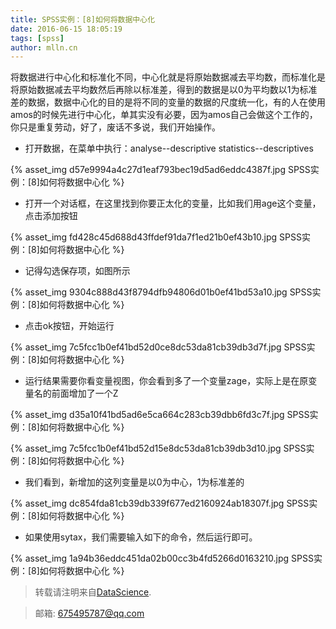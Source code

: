 ```yaml
---
title: SPSS实例：[8]如何将数据中心化
date: 2016-06-15 18:05:19
tags: [spss]
author: mlln.cn
---
```

将数据进行中心化和标准化不同，中心化就是将原始数据减去平均数，而标准化是将原始数据减去平均数然后再除以标准差，得到的数据是以0为平均数以1为标准差的数据，数据中心化的目的是将不同的变量的数据的尺度统一化，有的人在使用amos的时候先进行中心化，单其实没有必要，因为amos自己会做这个工作的，你只是重复劳动，好了，废话不多说，我们开始操作。

- 打开数据，在菜单中执行：analyse--descriptive statistics--descriptives

{% asset_img d57e9994a4c27d1eaf793bec19d5ad6eddc4387f.jpg SPSS实例：[8]如何将数据中心化 %}

- 打开一个对话框，在这里找到你要正太化的变量，比如我们用age这个变量，点击添加按钮

{% asset_img fd428c45d688d43ffdef91da7f1ed21b0ef43b10.jpg SPSS实例：[8]如何将数据中心化 %}

- 记得勾选保存项，如图所示

{% asset_img 9304c888d43f8794dfb94806d01b0ef41bd53a10.jpg SPSS实例：[8]如何将数据中心化 %}

- 点击ok按钮，开始运行

{% asset_img 7c5fcc1b0ef41bd52d0ce8dc53da81cb39db3d7f.jpg SPSS实例：[8]如何将数据中心化 %}

- 运行结果需要你看变量视图，你会看到多了一个变量zage，实际上是在原变量名的前面增加了一个Z

{% asset_img d35a10f41bd5ad6e5ca664c283cb39dbb6fd3c7f.jpg SPSS实例：[8]如何将数据中心化 %}

{% asset_img 7c5fcc1b0ef41bd52d15e8dc53da81cb39db3d10.jpg SPSS实例：[8]如何将数据中心化 %}

- 我们看到，新增加的这列变量是以0为中心，1为标准差的

{% asset_img dc854fda81cb39db339f677ed2160924ab18307f.jpg SPSS实例：[8]如何将数据中心化 %}

- 如果使用sytax，我们需要输入如下的命令，然后运行即可。

{% asset_img 1a94b36eddc451da02b00cc3b4fd5266d0163210.jpg SPSS实例：[8]如何将数据中心化 %}

> 转载请注明来自[DataScience](http://mlln.cn).

> 邮箱: 675495787@qq.com 
